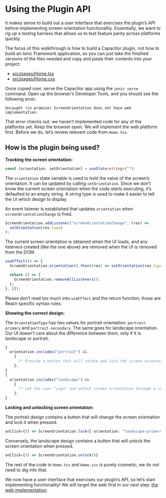 # Using the Plugin API

It makes sense to build out a user interface that exercises the plugin’s API before implementing screen orientation functionality. Essentially, we want to rig up a testing harness that allows us to test feature parity across platforms quickly.

The focus of this walkthrough is how to build a Capacitor plugin, not how to build an Ionic Framework application, so you can just take the finished versions of the files needed and copy and paste their contents into your project:

- [src/pages/Home.tsx](https://github.com/eric-horodyski/cap3-plugin-tutorial/blob/main/src/pages/Home.tsx)
- [src/pages/Home.css](https://github.com/eric-horodyski/cap3-plugin-tutorial/blob/main/src/pages/Home.tsx)

Once copied over, serve the Capacitor app using the `ionic serve` command. Open up the browser’s Developer Tools, and you should see the following error:

```
Uncaught (in promise) ScreenOrientation does not have web implementation.
```

That error checks out; we haven’t implemented code for any of the platforms yet. Keep the browser open. We will implement the web platform first. Before we do, let’s review relevant code from `Home.tsx`.

## How is the plugin being used?

**Tracking the screen orientation:**

```typescript
const [orientation, setOrientation] = useState<string>("");
```

The `orientation` state variable is used to hold the value of the screen’s orientation. It can be updated by calling `setOrientation`. Since we don’t know the current screen orientation when the code starts executing, it’s defaulted to an empty string. A string type is used to make it easier to tell the UI which design to display.

An event listener is established that updates `orientation` when `screenOrientationChange` is fired.

```typescript
ScreenOrientation.addListener("screenOrientationChange", (res) =>
  setOrientation(res.type)
);
```

The current screen orientation is obtained when the UI loads, and any listeners created (like the one above) are removed when the UI is removed from the DOM.

```typescript
useEffect(() => {
  ScreenOrientation.orientation().then((res) => setOrientation(res.type));

  return () => {
    ScreenOrientation.removeAllListeners();
  };
}, []);
```

Please don’t read too much into `useEffect` and the return function; those are React-specific syntax rules.

**Showing the correct design:**

The `OrientationType` has two values for portrait orientation: `portrait-primary` and `portrait-secondary`. The same goes for landscape orientation. Our UI doesn’t care about the difference between them, only if it is landscape or portrait.

```jsx
{
  orientation.includes("portrait") &&
    {
      /* Provide a button that will rotate and lock the screen orientation to landscape mode. */
    };
}
{
  orientation.includes("landscape") &&
    {
      /* Let the user "sign" and unlock screen orientation through a confirmation button. */
    };
}
```

**Locking and unlocking screen orientation:**

The portrait design contains a button that will change the screen orientation and lock it when pressed.

```typescript
onClick={() => ScreenOrientation.lock({ orientation: "landscape-primary" })}
```

Conversely, the landscape design contains a button that will unlock the screen orientation when pressed.

```typescript
onClick={() => ScreenOrientation.unlock()}
```

The rest of the code in `Home.tsx` and `Home.css` is purely cosmetic; we do not need to dig into that.

We now have a user interface that exercises our plugin’s API, so let’s start implementing functionality! We will target the web first in our next step: [the web implementation](web-implementation.md).
